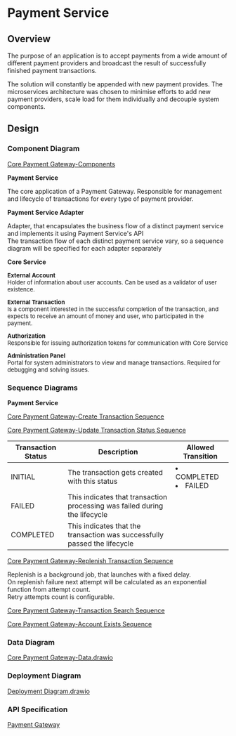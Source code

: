 # Payment Service

## Overview

The purpose of an application is to accept payments from a wide amount of different payment providers and broadcast the result of successfully finished payment transactions.

The solution will constantly be appended with new payment provides. The microservices architecture was chosen to minimise efforts to add new payment providers, scale load for them individually and decouple system components.

## Design

### Component Diagram

[Core Payment Gateway-Components](https://wiki.itransition.com/display/RMNCHKEDU/Payment+Service#PaymentService-ComponentDiagram)

**Payment Service**

The core application of a Payment Gateway. Responsible for management and lifecycle of transactions for every type of payment provider.

**Payment Service Adapter**

Adapter, that encapsulates the business flow of a distinct payment service and implements it using Payment Service's API\
The transaction flow of each distinct payment service vary, so a sequence diagram will be specified for each adapter separately

**Core Service**

<div style="font-size: small;">

**External Account**\
Holder of information about user accounts. Can be used as a validator of user existence.

**External Transaction**\
Is a component interested in the successful completion of the transaction, and expects to receive an amount of money and user, who participated in the payment.

**Authorization**\
Responsible for issuing authorization tokens for communication with Core Service

**Administration Panel**\
Portal for system administrators to view and manage transactions. Required for debugging and solving issues.
</div>


### Sequence Diagrams

**Payment Service**

[Core Payment Gateway-Create Transaction Sequence](https://wiki.itransition.com/display/RMNCHKEDU/Payment+Service#PaymentService-CreateTransaction)

[Core Payment Gateway-Update Transaction Status Sequence](https://wiki.itransition.com/display/RMNCHKEDU/Payment+Service#PaymentService-UpdateTransactionStatus)

| **Transaction Status** | **Description**                                                            | **Allowed Transition** |
|------------------------|----------------------------------------------------------------------------|------------------------|
| INITIAL                | The transaction gets created with this status                              | <li>COMPLETED</li><li>FAILED</li> |
| FAILED                 | This indicates that transaction processing was failed during the lifecycle |                        |
| COMPLETED              | This indicates that the transaction was successfully passed the lifecycle  |                        |


[Core Payment Gateway-Replenish Transaction Sequence](https://wiki.itransition.com/display/RMNCHKEDU/Payment+Service#PaymentService-ReplenishTransaction)

Replenish is a background job, that launches with a fixed delay.\
On replenish failure next attempt will be calculated as an exponential function from attempt count.\
Retry attempts count is configurable.


[Core Payment Gateway-Transaction Search Sequence](https://wiki.itransition.com/display/RMNCHKEDU/Payment+Service#PaymentService-TransactionSearch)

[Core Payment Gateway-Account Exists Sequence](https://wiki.itransition.com/display/RMNCHKEDU/Payment+Service#PaymentService-AccountExists)

### Data Diagram

[Core Payment Gateway-Data.drawio](https://wiki.itransition.com/display/RMNCHKEDU/Payment+Service#PaymentService-DataDiagram)

### Deployment Diagram

[Deployment Diagram.drawio](https://wiki.itransition.com/display/RMNCHKEDU/Payment+Service#PaymentService-DeploymentDiagram)

### API Specification

[Payment Gateway](https://wiki.itransition.com/display/RMNCHKEDU/Payment+Service#PaymentService-PaymentGateway)


